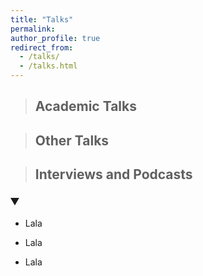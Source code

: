 ```yaml
---
title: "Talks"
permalink:
author_profile: true
redirect_from: 
  - /talks/
  - /talks.html
---
```


> ## Academic Talks



> ## Other Talks


> ## Interviews and Podcasts

<details open>
  <summary style="font-size: 1.5em; font-weight: bold; margin-bottom: 10px;"> </summary>
 
  * Lala

  * Lala

  * Lala
</details>
